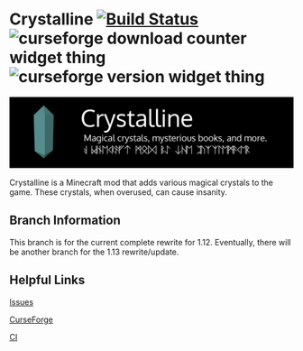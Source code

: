 # Crystalline [![Build Status](https://jenkins.thepuzzlemaker.info/job/Crystalline/job/rewrite-1.12/badge/icon?style=flat-square)](https://jenkins.thepuzzlemaker.info/job/Crystalline/job/rewrite-1.12/) ![curseforge download counter widget thing](http://cf.way2muchnoise.eu/full_crystalline_downloads.svg?badge_style=for_the_badge) ![curseforge version widget thing](http://cf.way2muchnoise.eu/versions/For%20MC_crystalline_all.svg?badge_style=for_the_badge)

![logo](src/main/resources/assets/crystalline/textures/gui/logo.png)

Crystalline is a Minecraft mod that adds various magical crystals to the game. These crystals, when overused, can cause insanity.

## Branch Information

This branch is for the current complete rewrite for 1.12. Eventually, there will be another branch for the 1.13 rewrite/update.

## Helpful Links

[Issues](https://github.com/ThePuzzlemaker/Crystalline/issues)

[CurseForge](https://www.curseforge.com/minecraft/mc-mods/crystalline)

[CI](https://jenkins.thepuzzlemaker.info/job/Crystalline/rewrite-1.12)
